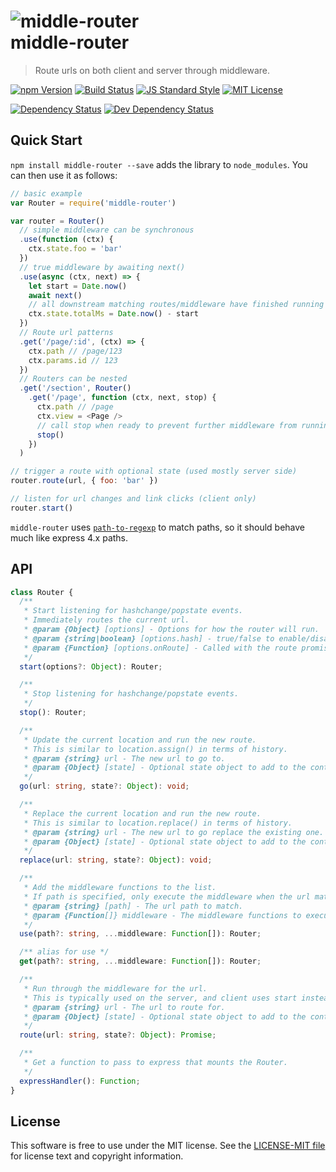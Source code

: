 # ![middle-router][logo] <br/> middle-router

> Route urls on both client and server through middleware.

[![npm Version][npm-image]][npm]
[![Build Status][build-image]][build]
[![JS Standard Style][style-image]][style]
[![MIT License][license-image]][LICENSE]

[![Dependency Status][deps-image]][deps]
[![Dev Dependency Status][dev-deps-image]][dev-deps]


Quick Start
-----------

`npm install middle-router --save` adds the library to `node_modules`. You can then use it as follows:

```js
// basic example
var Router = require('middle-router')

var router = Router()
  // simple middleware can be synchronous
  .use(function (ctx) {
    ctx.state.foo = 'bar'
  })
  // true middleware by awaiting next()
  .use(async (ctx, next) => {
    let start = Date.now()
    await next()
    // all downstream matching routes/middleware have finished running
    ctx.state.totalMs = Date.now() - start
  })
  // Route url patterns
  .get('/page/:id', (ctx) => {
    ctx.path // /page/123
    ctx.params.id // 123
  })
  // Routers can be nested
  .get('/section', Router()
    .get('/page', function (ctx, next, stop) {
      ctx.path // /page
      ctx.view = <Page />
      // call stop when ready to prevent further middleware from running
      stop()
    })
  )

// trigger a route with optional state (used mostly server side)
router.route(url, { foo: 'bar' })

// listen for url changes and link clicks (client only)
router.start()
```

`middle-router` uses [`path-to-regexp`][path-to-regexp] to match paths, so it should behave much like express 4.x paths.


API
---

```typescript
class Router {
  /**
   * Start listening for hashchange/popstate events.
   * Immediately routes the current url.
   * @param {Object} [options] - Options for how the router will run.
   * @param {string|boolean} [options.hash] - true/false to enable/disable hash routing, string to specify a hash prefix like '#!/'.
   * @param {Function} [options.onRoute] - Called with the route promise each time routing begins. The promise resolves when routing completes.
   */
  start(options?: Object): Router;

  /**
   * Stop listening for hashchange/popstate events.
   */
  stop(): Router;

  /**
   * Update the current location and run the new route.
   * This is similar to location.assign() in terms of history.
   * @param {string} url - The new url to go to.
   * @param {Object} [state] - Optional state object to add to the context.
   */
  go(url: string, state?: Object): void;

  /**
   * Replace the current location and run the new route.
   * This is similar to location.replace() in terms of history.
   * @param {string} url - The new url to go replace the existing one.
   * @param {Object} [state] - Optional state object to add to the context.
   */
  replace(url: string, state?: Object): void;

  /**
   * Add the middleware functions to the list.
   * If path is specified, only execute the middleware when the url matches.
   * @param {string} [path] - The url path to match.
   * @param {Function[]} middleware - The middleware functions to execute when routing.
   */
  use(path?: string, ...middleware: Function[]): Router;

  /** alias for use */
  get(path?: string, ...middleware: Function[]): Router;

  /**
   * Run through the middleware for the url.
   * This is typically used on the server, and client uses start instead.
   * @param {string} url - The url to route for.
   * @param {Object} [state] - Optional state object to add to the context.
   */
  route(url: string, state?: Object): Promise;

  /**
   * Get a function to pass to express that mounts the Router.
   */
  expressHandler(): Function;
}
```

License
-------

This software is free to use under the MIT license. See the [LICENSE-MIT file][LICENSE] for license text and copyright information.


[logo]: https://cdn.rawgit.com/thetalecrafter/middle-router/612c9e9/logo.svg
[npm]: https://www.npmjs.org/package/middle-router
[npm-image]: https://img.shields.io/npm/v/middle-router.svg
[deps]: https://david-dm.org/thetalecrafter/middle-router
[deps-image]: https://img.shields.io/david/thetalecrafter/middle-router.svg
[dev-deps]: https://david-dm.org/thetalecrafter/middle-router#info=devDependencies
[dev-deps-image]: https://img.shields.io/david/dev/thetalecrafter/middle-router.svg
[build]: https://travis-ci.org/thetalecrafter/middle-router
[build-image]: https://img.shields.io/travis/thetalecrafter/middle-router.svg
[style]: https://github.com/feross/standard
[style-image]: https://img.shields.io/badge/code%20style-standard-brightgreen.svg
[license-image]: https://img.shields.io/npm/l/middle-router.svg
[path-to-regexp]: https://github.com/pillarjs/path-to-regexp
[LICENSE]: https://github.com/thetalecrafter/middle-router/blob/master/LICENSE-MIT
